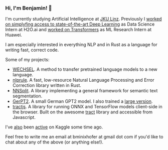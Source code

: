 ### Hi, I'm Benjamin! 👋

I'm currently studying Artificial Intelligence at [JKU Linz](https://www.jku.at/en/degree-programs/types-of-degree-programs/bachelors-and-diploma-degree-programs/ba-artificial-intelligence/). Previously I [worked on simplyfing access to state-of-the-art Deep Learning](https://h2o.ai/platform/h2o-hydrogen-torch/) as Data Science Intern at H2O.ai and [worked on Transformers](https://aclanthology.org/2021.findings-acl.26/) as ML Research Intern at Huawei.

I am especially interested in everything NLP and in Rust as a language for writing fast, correct code.

Some of my projects:

- [WECHSEL](https://github.com/cpjku/wechsel). A method to transfer pretrained language models to a new language.
- [nlprule](https://github.com/bminixhofer/nlprule). A fast, low-resource Natural Language Processing and Error Correction library written in Rust.
- [NNSplit](https://bminixhofer.github.io/nnsplit/). A library implementing a general framework for semantic text segmentation.
- [GerPT2](https://github.com/bminixhofer/gerpt2). A small German GPT2 model. I also trained a [large version](https://huggingface.co/benjamin/gerpt2-large).
- [tractjs](https://github.com/bminixhofer/tractjs). A library for running ONNX and TensorFlow models client-side in the browser. Built on the awesome [tract](https://github.com/sonos/tract) library and accessible from Javascript.

I've [also](https://www.kaggle.com/c/petfinder-adoption-prediction/discussion/125436) been [active](https://www.kaggle.com/c/petfinder-adoption-prediction/leaderboard) on Kaggle some time ago.

Feel free to write me an email at bminixhofer at gmail dot com if you'd like to chat about any of the above (or anything else!).

